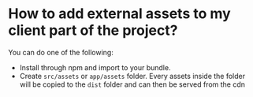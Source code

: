 # How to add external assets to my client part of the project?
You can do one of the following:
- Install through npm and import to your bundle.
- Create `src/assets` or `app/assets` folder. Every assets inside the folder will be copied to the `dist` folder and can then be served from the cdn
